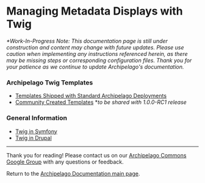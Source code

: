 # Managing Metadata Displays with Twig
_*Work-In-Progress Note: This documentation page is still under construction and content may change with future updates. Please use caution when implementing any instructions referenced herein, as there may be missing steps or corresponding configuration files. Thank you for your patience as we continue to update Archipelago's documentation._

### Archipelago Twig Templates

- [Templates Shipped with Standard Archipelago Deployments](https://github.com/esmero/archipelago-deployment/tree/1.0.0-RC1/d8content/metadatadisplays)
- [Community Created Templates]((tbd.md))
  *_to be shared with 1.0.0-RC1 release_

### General Information
  - [Twig in Symfony](https://twig.symfony.com)
  - [Twig in Drupal](https://www.drupal.org/docs/theming-drupal/twig-in-drupal)

---

Thank you for reading! Please contact us on our [Archipelago Commons Google Group](https://groups.google.com/forum/#!forum/archipelago-commons) with any questions or feedback.

Return to the [Archipelago Documentation main page](../README.md).
